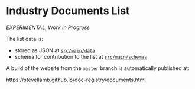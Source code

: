 Industry Documents List
=======================

_EXPERIMENTAL, Work in Progress_

The list data is:

* stored as JSON at [`src/main/data`](src/main/data/)
* schema for contribution to the list at [`src/main/schemas`](src/main/schemas/)

A build of the website from the `master` branch is automatically published at:

https://stevellamb.github.io/doc-registry/documents.html
